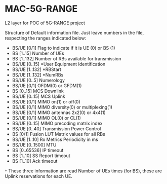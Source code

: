 # MAC-5G-RANGE
L2 layer for POC of 5G-RANGE project

Structure of Default information file. Just leave numbers in the file, respecting the ranges indicated below:


 - BS/UE	[0/1]		Flag to indicate if it is UE (0) or BS (1)
 - BS		[1..15]		Number of UEs 
 - BS		[1..132]	Number of RBs available for transmission
 - BS/UE	[0..15]		*User Equipment Identification
 - BS/UE	[1..132]	*RBStart
 - BS/UE	[1..132]	*NumRBs
 - BS/UE 	[0..5]		Numerology
 - BS/UE 	[0/1]		OFDM(0) or GFDM(1)
 - BS		[0..15]		MCS Downlink
 - BS/UE	[0..15]		MCS Uplink
 - BS/UE	[0/1]		MIMO on(1) or off(0)
 - BS/UE	[0/1]		MIMO diversity(0) or multiplexing(1)
 - BS/UE	[0/1]		MIMO antennas 2x2(0) or 4x4(1)
 - BS/UE	[0/1]		MIMO OL(0) or CL(1)
 - BS/UE	[0..15]		MIMO precoding matrix index
 - BS/UE 	[0..40]	    Transmission Power Control
 - BS		[0/1]		Fusion LUT Matrix values for all RBs
 - BS/UE	[1..10]	    Rx Metrics Periodicity in ms
 - BS/UE	[0..1500]	MTU
 - BS		[0..65536]	IP timeout
 - BS		[1..10]	    SS Report timeout
 - BS		[1..10]	    Ack timeout


`*` These three information are read Number of UEs times (for BS), these are Uplink reservations for each UE. 
